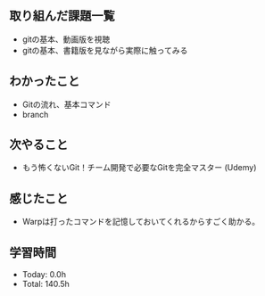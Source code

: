 ## 取り組んだ課題一覧
- gitの基本、動画版を視聴
- gitの基本、書籍版を見ながら実際に触ってみる
## わかったこと
- Gitの流れ、基本コマンド
- branch
## 次やること
- もう怖くないGit！チーム開発で必要なGitを完全マスター (Udemy)
## 感じたこと
- Warpは打ったコマンドを記憶しておいてくれるからすごく助かる。
## 学習時間
- Today: 0.0h
- Total: 140.5h
